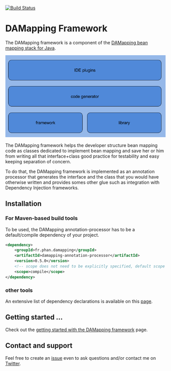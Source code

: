 [![Build Status](https://travis-ci.org/lesaint/damapping.svg?branch=master)](https://travis-ci.org/lesaint/damapping)

DAMapping Framework
====================

The DAMapping framework is a component of the [DAMapping bean mapping stack for Java](http://damapping.javatronic.fr).

![DAMapping stack schema](damapping-stack-schema.png)

The DAMapping framework helps the developer structure bean mapping code as classes dedicated to implement bean mapping
and save her or him from writing all that interface+class good practice for testability and easy keeping separation of
concern.

To do that, the DAMapping framework is implemented as an annotation processor that generates the interface and the class
that you would have otherwise written and provides somes other glue such as integration with Dependency Injection
frameworks.

## Installation

### For Maven-based build tools

To be used, the DAMapping annotation-processor has to be a default/compile dependency of your project.

```xml
<dependency>
    <groupId>fr.phan.damapping</groupId>
    <artifactId>damapping-annotation-processor</artifactId>
    <version>0.5.0</version>
    <!-- scope does not need to be explicitly specified, default scope works just fine -->
    <scope>compile</scope>
</dependency>
```

### other tools

An extensive list of dependency declarations is available on this [page](http://search.maven.org/#artifactdetails|fr.javatronic.damapping|damapping-annotation-processor|0.5.0|jar).

## Getting started ...

Check out the [getting started with the DAMapping framework](http://damapping.javatronic.fr/framework/getting-started.html)
page.

## Contact and support

Feel free to create an [issue](https://github.com/lesaint/damapping/issues) even to ask questions and/or contact me on [Twitter](https://twitter.com/LesaintSeb).
